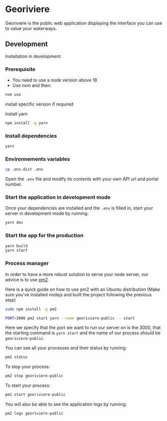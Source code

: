 # Georiviere

Georiviere is the public web application displaying the interface you can use to value your waterways.


## Development

Installation in development:

### Prerequisite

- You need to use a node version above 18
- Use nvm and then:

```bash
nvm use
```

install specific version if required

Install yarn

```bash
npm install -g yarn
```

### Install dependencies

```bash
yarn
```

### Environnements variables

```bash
cp .env.dist .env
```

Open the `.env` file and modify its contents with your own API url and portal number.

### Start the application in development mode

Once your dependencies are installed and the `.env` is filled in, start your server in development mode by running:

```bash
yarn dev
```

### Start the app for the production 

```bash
yarn build
yarn start
```

### Process manager

In order to have a more robust solution to serve your node server, our advice is to use [pm2](https://pm2.keymetrics.io/).

Here is a quick guide on how to use pm2 with an Ubuntu distribution (Make sure you've installed nodejs and built the project following the previous step)

```sh
sudo npm install -g pm2
```

```sh
PORT=3000 pm2 start yarn --name georiviere-public -- start
```

Here we specify that the port we want to run our server on is the 3000, that the starting command is `yarn start` and the name of our process should be `georiviere-public`.

You can see all your processes and their status by running:

```sh
pm2 status
```

To stop your process:

```sh
pm2 stop georiviere-public
```

To start your process:

```sh
pm2 start georiviere-public
```

You will also be able to see the application logs by running:

```sh
pm2 logs georiviere-public
```
